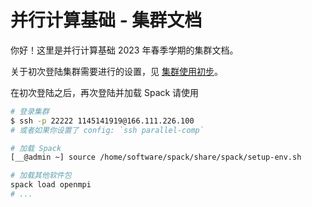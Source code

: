 # 并行计算基础 - 集群文档

你好！这里是并行计算基础 2023 年春季学期的集群文档。

关于初次登陆集群需要进行的设置，见 [集群使用初步](intro.md)。

在初次登陆之后，再次登陆并加载 Spack 请使用

```bash
# 登录集群
$ ssh -p 22222 1145141919@166.111.226.100
# 或者如果你设置了 config: `ssh parallel-comp`

# 加载 Spack
[__@admin ~] source /home/software/spack/share/spack/setup-env.sh

# 加载其他软件包
spack load openmpi
# ...
```
